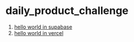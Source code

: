 
# daily_product_challenge

1. [hello world in supabase](https://github.com/mkXultra/hello_world_in_supabase)
1. [hello world in vercel](https://github.com/mkXultra/hello_world_in_vercel)
